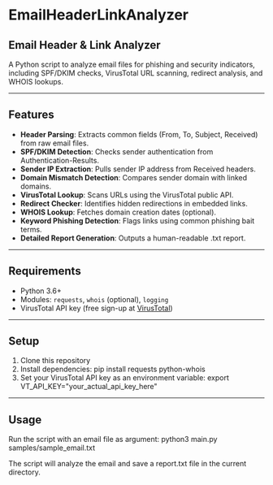 # EmailHeaderLinkAnalyzer
## Email Header & Link Analyzer

A Python script to analyze email files for phishing and security indicators, including SPF/DKIM checks, VirusTotal URL scanning, redirect analysis, and WHOIS lookups.

---
## Features

-  **Header Parsing**: Extracts common fields (From, To, Subject, Received) from raw email files.
-  **SPF/DKIM Detection**: Checks sender authentication from Authentication-Results.
-  **Sender IP Extraction**: Pulls sender IP address from Received headers.
-  **Domain Mismatch Detection**: Compares sender domain with linked domains.
-  **VirusTotal Lookup**: Scans URLs using the VirusTotal public API.
-  **Redirect Checker**: Identifies hidden redirections in embedded links.
-  **WHOIS Lookup**: Fetches domain creation dates (optional).
-  **Keyword Phishing Detection**: Flags links using common phishing bait terms.
-  **Detailed Report Generation**: Outputs a human-readable .txt report.

---
## Requirements

- Python 3.6+
- Modules: `requests`, `whois` (optional), `logging`
- VirusTotal API key (free sign-up at [VirusTotal](https://www.virustotal.com))

---
## Setup

1. Clone this repository
2. Install dependencies:
   pip install requests python-whois
3. Set your VirusTotal API key as an environment variable:
   export VT_API_KEY="your_actual_api_key_here"

---
## Usage
Run the script with an email file as argument:
python3 main.py samples/sample_email.txt

The script will analyze the email and save a report.txt file in the current directory.
